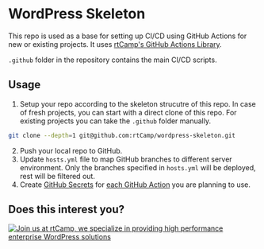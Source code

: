# WordPress Skeleton

This repo is used as a base for setting up CI/CD using GitHub Actions for new or existing projects. It uses [rtCamp's GitHub Actions Library](https://github.com/rtCamp/github-actions-library).

`.github` folder in the repository contains the main CI/CD scripts.

## Usage

1. Setup your repo according to the skeleton strucutre of this repo. In case of fresh projects, you can start with a direct clone of this repo. For existing projects you can take the `.github` folder manually.

```bash
git clone --depth=1 git@github.com:rtCamp/wordpress-skeleton.git
```
2. Push your local repo to GitHub.
3. Update `hosts.yml` file to map GitHub branches to different server environment. Only the branches specified in `hosts.yml` will be deployed, rest will be filtered out.
4. Create [GitHub Secrets](https://developer.github.com/actions/creating-workflows/storing-secrets/) for [each GitHub Action](https://github.com/rtCamp/github-actions-library#list-of-github-actions) you are planning to use.

## Does this interest you?

<a href="https://rtcamp.com/"><img src="https://rtcamp.com/wp-content/uploads/2019/04/github-banner@2x.png" alt="Join us at rtCamp, we specialize in providing high performance enterprise WordPress solutions"></a>
